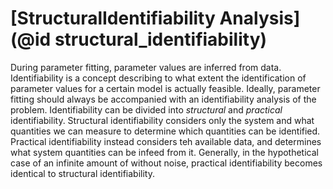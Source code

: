 # [StructuralIdentifiability Analysis](@id structural_identifiability)
During parameter fitting, parameter values are inferred from data. Identifiability is a concept describing to what extent the identification of parameter values for a certain model is actually feasible. Ideally, parameter fitting should always be accompanied with an identifiability analysis of the problem. Identifiability can be divided into *structural* and *practical* identifiability. Structural identifiability considers only  the system and what quantities we can measure to determine which quantities can be identified. Practical identifiability instead considers teh available data, and determines what system quantities can be infeed from it. Generally, in the hypothetical case of an infinite amount of without noise, practical identifiability becomes identical to structural identifiability. 